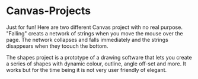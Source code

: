# Canvas-Projects
Just for fun! Here are two different Canvas project with no real purpose. "Falling" creats a network of strings when you move the mouse over the page.
The network collapses and falls immediately and the strings disappears when they toouch the bottom.

The shapes project is a prototype of a drawing software that lets you create a series of shapes with dynamic colour, outline, angle off-set and more. 
It works but for the time being it is not very user friendly of elegant. 
